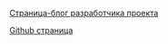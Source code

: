 [Страница-блог разработчика проекта](https://powerslaveex.wordpress.com/)

[Github страница](https://github.com/svkaiser/PowerslaveEX)

